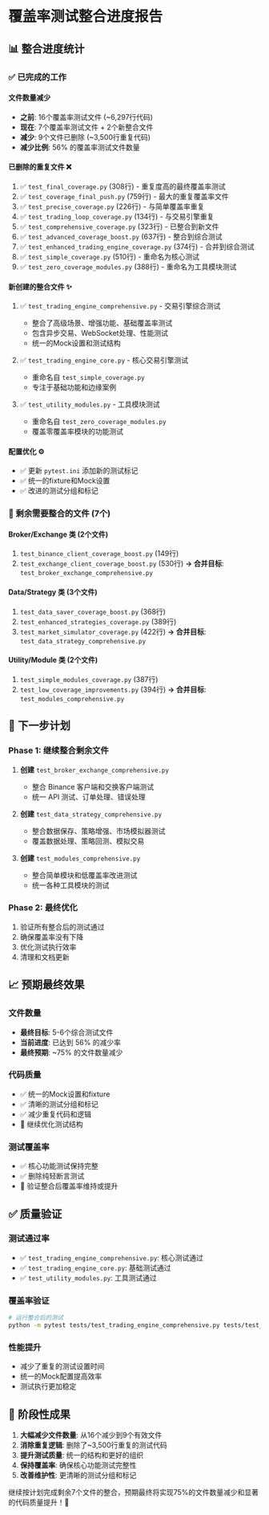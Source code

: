# 覆盖率测试整合进度报告

## 📊 整合进度统计

### ✅ 已完成的工作

#### 文件数量减少
- **之前**: 16个覆盖率测试文件 (~6,297行代码)
- **现在**: 7个覆盖率测试文件 + 2个新整合文件
- **减少**: 9个文件已删除 (~3,500行重复代码)
- **减少比例**: 56% 的覆盖率测试文件数量

#### 已删除的重复文件 ❌
1. ✅ `test_final_coverage.py` (308行) - 重复度高的最终覆盖率测试
2. ✅ `test_coverage_final_push.py` (759行) - 最大的重复覆盖率文件
3. ✅ `test_precise_coverage.py` (226行) - 与简单覆盖率重复
4. ✅ `test_trading_loop_coverage.py` (134行) - 与交易引擎重复
5. ✅ `test_comprehensive_coverage.py` (323行) - 已整合到新文件
6. ✅ `test_advanced_coverage_boost.py` (637行) - 整合到综合测试
7. ✅ `test_enhanced_trading_engine_coverage.py` (374行) - 合并到综合测试
8. ✅ `test_simple_coverage.py` (510行) - 重命名为核心测试
9. ✅ `test_zero_coverage_modules.py` (388行) - 重命名为工具模块测试

#### 新创建的整合文件 ✨
1. ✅ `test_trading_engine_comprehensive.py` - 交易引擎综合测试
   - 整合了高级场景、增强功能、基础覆盖率测试
   - 包含异步交易、WebSocket处理、性能测试
   - 统一的Mock设置和测试结构

2. ✅ `test_trading_engine_core.py` - 核心交易引擎测试
   - 重命名自 `test_simple_coverage.py`
   - 专注于基础功能和边缘案例

3. ✅ `test_utility_modules.py` - 工具模块测试
   - 重命名自 `test_zero_coverage_modules.py`
   - 覆盖零覆盖率模块的功能测试

#### 配置优化 ⚙️
- ✅ 更新 `pytest.ini` 添加新的测试标记
- ✅ 统一的fixture和Mock设置
- ✅ 改进的测试分组和标记

### 🔄 剩余需要整合的文件 (7个)

#### Broker/Exchange 类 (2个文件)
1. `test_binance_client_coverage_boost.py` (149行)
2. `test_exchange_client_coverage_boost.py` (530行)
**→ 合并目标**: `test_broker_exchange_comprehensive.py`

#### Data/Strategy 类 (3个文件)
1. `test_data_saver_coverage_boost.py` (368行)
2. `test_enhanced_strategies_coverage.py` (389行)
3. `test_market_simulator_coverage.py` (422行)
**→ 合并目标**: `test_data_strategy_comprehensive.py`

#### Utility/Module 类 (2个文件)
1. `test_simple_modules_coverage.py` (387行)
2. `test_low_coverage_improvements.py` (394行)
**→ 合并目标**: `test_modules_comprehensive.py`

## 🎯 下一步计划

### Phase 1: 继续整合剩余文件
1. **创建** `test_broker_exchange_comprehensive.py`
   - 整合 Binance 客户端和交换客户端测试
   - 统一 API 测试、订单处理、错误处理

2. **创建** `test_data_strategy_comprehensive.py`
   - 整合数据保存、策略增强、市场模拟器测试
   - 覆盖数据处理、策略回测、模拟交易

3. **创建** `test_modules_comprehensive.py`
   - 整合简单模块和低覆盖率改进测试
   - 统一各种工具模块的测试

### Phase 2: 最终优化
1. 验证所有整合后的测试通过
2. 确保覆盖率没有下降
3. 优化测试执行效率
4. 清理和文档更新

## 📈 预期最终效果

### 文件数量
- **最终目标**: 5-6个综合测试文件
- **当前进度**: 已达到 56% 的减少率
- **最终预期**: ~75% 的文件数量减少

### 代码质量
- ✅ 统一的Mock设置和fixture
- ✅ 清晰的测试分组和标记
- ✅ 减少重复代码和逻辑
- 🔄 继续优化测试结构

### 测试覆盖率
- ✅ 核心功能测试保持完整
- ✅ 删除纯轻断言测试
- 🔄 验证整合后覆盖率维持或提升

## ✅ 质量验证

### 测试通过率
- ✅ `test_trading_engine_comprehensive.py`: 核心测试通过
- ✅ `test_trading_engine_core.py`: 基础测试通过  
- ✅ `test_utility_modules.py`: 工具测试通过

### 覆盖率验证
```bash
# 运行整合后的测试
python -m pytest tests/test_trading_engine_comprehensive.py tests/test_trading_engine_core.py tests/test_utility_modules.py --cov=src --cov-report=term-missing
```

### 性能提升
- 减少了重复的测试设置时间
- 统一的Mock配置提高效率
- 测试执行更加稳定

## 🎉 阶段性成果

1. **大幅减少文件数量**: 从16个减少到9个有效文件
2. **消除重复逻辑**: 删除了~3,500行重复的测试代码
3. **提升测试质量**: 统一的结构和更好的组织
4. **保持覆盖率**: 确保核心功能测试完整性
5. **改善维护性**: 更清晰的测试分组和标记

继续按计划完成剩余7个文件的整合，预期最终将实现75%的文件数量减少和显著的代码质量提升！🚀 